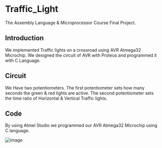 # Traffic_Light
The Assembly Language &amp; Microprocessor Course Final Project.


## Introduction
We implemented Traffic lights on a crossroad using AVR Atmega32 Microchip. We designed the circuit of AVR with Proteus and programmed it with C Language.


## Circuit
We Have two potentiometers. The first potentiometer sets how many seconds the green & red lights are active. The second potentiometer sets the time ratio of Horizontal & Vertical Traffic lights.

## Code
By using Atmel Studio we programmed our AVR Atmega32 Microchip using C language.

![image](https://github.com/pouriaSameti/Traffic_Light/assets/91469214/17fa9756-9ba5-496e-bbb7-c65f584edd5e)
